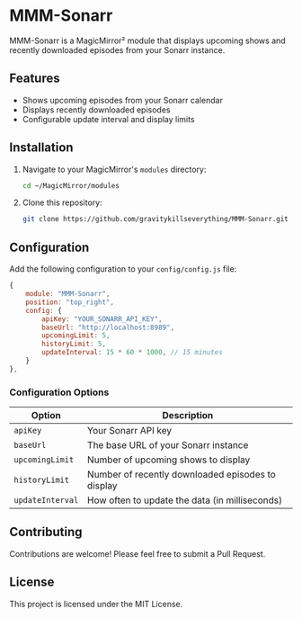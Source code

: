 # MMM-Sonarr

MMM-Sonarr is a MagicMirror² module that displays upcoming shows and recently downloaded episodes from your Sonarr instance.

## Features

- Shows upcoming episodes from your Sonarr calendar
- Displays recently downloaded episodes
- Configurable update interval and display limits

## Installation

1. Navigate to your MagicMirror's `modules` directory:
    ```bash
    cd ~/MagicMirror/modules
    ```

2. Clone this repository:
    ```bash
    git clone https://github.com/gravitykillseverything/MMM-Sonarr.git
    ```


## Configuration

Add the following configuration to your `config/config.js` file:

```javascript
{
    module: "MMM-Sonarr",
    position: "top_right",
    config: {
        apiKey: "YOUR_SONARR_API_KEY",
        baseUrl: "http://localhost:8989",
        upcomingLimit: 5,
        historyLimit: 5,
        updateInterval: 15 * 60 * 1000, // 15 minutes
    }
},
```

### Configuration Options

| Option | Description |
|--------|-------------|
| `apiKey` | Your Sonarr API key |
| `baseUrl` | The base URL of your Sonarr instance |
| `upcomingLimit` | Number of upcoming shows to display |
| `historyLimit` | Number of recently downloaded episodes to display |
| `updateInterval` | How often to update the data (in milliseconds) |


## Contributing

Contributions are welcome! Please feel free to submit a Pull Request.

## License

This project is licensed under the MIT License.

